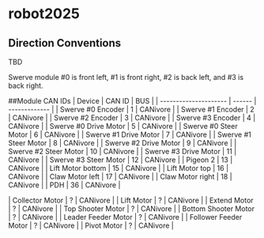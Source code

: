 # robot2025

## Direction Conventions
TBD

Swerve module #0 is front left, #1 is front right, #2 is back left, and #3 is back right.

##Module CAN IDs
| Device                | CAN ID |      BUS      |
| --------------------- | ------ | ------------- |
| Swerve #0 Encoder     |   1    |   CANivore    |
| Swerve #1 Encoder     |   2    |   CANivore    |
| Swerve #2 Encoder     |   3    |   CANivore    |
| Swerve #3 Encoder     |   4    |   CANivore    |
| Swerve #0 Drive Motor |   5    |   CANivore    |
| Swerve #0 Steer Motor |   6    |   CANivore    |
| Swerve #1 Drive Motor |   7    |   CANivore    |
| Swerve #1 Steer Motor |   8    |   CANivore    |
| Swerve #2 Drive Motor |   9    |   CANivore    |
| Swerve #2 Steer Motor |  10    |   CANivore    |
| Swerve #3 Drive Motor |  11    |   CANivore    |
| Swerve #3 Steer Motor |  12    |   CANivore    |
| Pigeon 2              |  13    |   CANivore    |
| Lift Motor bottom     |  15    |   CANivore    |
| Lift Motor top        |  16    |   CANivore    |
| Claw Motor left       |  17    |   CANivore    |
| Claw Motor right      |  18    |   CANivore    |
| PDH                   |  36    |   CANivore    |

| Collector Motor       |   ?    | CANivore |
| Lift Motor            |   ?    | CANivore |
| Extend Motor          |   ?    | CANivore |
| Top Shooter Motor     |   ?    | CANivore |
| Bottom Shooter Motor  |   ?    | CANivore |
| Leader Feeder Motor   |   ?    | CANivore |
| Follower Feeder Motor |   ?    | CANivore |
| Pivot Motor           |   ?    | CANivore |
